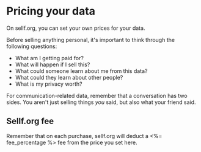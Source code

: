 # Pricing your data

On sellf.org, you can set your own prices for your data.

Before selling anything personal, it's important to think through the following questions:

*   What am I getting paid for?
*   What will happen if I sell this?
*   What could someone learn about me from this data?
*   What could they learn about other people?
*   What is my privacy worth?

For communication-related data, remember that a conversation has two sides. You aren't just selling things *you* said, but also what your friend said.

## Sellf.org fee

Remember that on each purchase, sellf.org will deduct a <%= fee_percentage %> fee from the price you set here.
